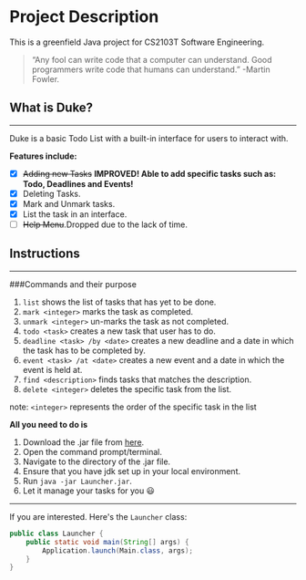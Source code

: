 # Project Description

This is a greenfield Java project for CS2103T Software Engineering. 

>  “Any fool can write code that a computer can understand. 
> Good programmers write code that humans can understand.”
> -Martin Fowler.

## What is Duke?
***
Duke is a basic Todo List with a built-in interface for users to interact with. 

**Features include:**
- [x] ~~Adding new Tasks~~ **IMPROVED! Able to add specific tasks such as: Todo, Deadlines and Events!**
- [x] Deleting Tasks.
- [x] Mark and Unmark tasks.
- [x] List the task in an interface.
- [ ] ~~Help Menu~~.Dropped due to the lack of time.

## Instructions
***

###Commands and their purpose
1. ``list`` shows the list of tasks that has yet to be done.
2. ``mark <integer>`` marks the task as completed.  
3. ``unmark <integer>`` un-marks the task as not completed.
4. ``todo <task>`` creates a new task that user has to do.
5. ``deadline <task> /by <date>`` creates a new deadline and a date in which the task has to be completed by.
6. ``event <task> /at <date>`` creates a new event and a date in which the event is held at.
7. ``find <description>`` finds tasks that matches the description.
8. ``delete <integer>`` deletes the specific task from the list.

note: `<integer>` represents the order of the specific task in the list

**All you need to do is**
1. Download the .jar file from [here](https://github.com/tandeshao/ip/releases/tag/shadowJar).
2. Open the command prompt/terminal.
3. Navigate to the directory of the .jar file.
4. Ensure that you have jdk set up in your local environment.
5. Run ``java -jar Launcher.jar``.
6. Let it manage your tasks for you 😃

***
If you are interested. Here's the ``Launcher`` class:
```java
public class Launcher {
    public static void main(String[] args) {
        Application.launch(Main.class, args);
    }
}
```
